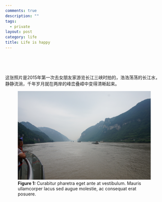 ```yaml
---
comments: true
description: ""
tags:
  - private
layout: post
category: life
title: Life is happy
---
```


 

 

这张照片是2015年第一次去女朋友家游览长江三峡时拍的，浩浩荡荡的长江水，静静流淌，千年岁月就在两岸的峰峦叠嶂中变得清晰起来。

<figure>
<img alt="image test" src="/resources/images/3x.jpg"/>
<figcaption>
<strong>Figure 1: </strong>Curabitur pharetra eget ante at vestibulum. Mauris ullamcorper lacus sed augue molestie, ac consequat erat posuere. 
</figcaption>
</figure>

